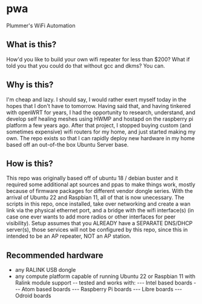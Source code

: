 # pwa
Plummer's WiFi Automation

## What is this?
How'd you like to build your own wifi repeater for less than $200? What if told you that you could do that without gcc and dkms? You can.

## Why is this?
I'm cheap and lazy. I should say, I would rather exert myself today in the hopes that I don't have to tomorrow. Having said that, and having tinkered with openWRT for years, I had the opportunity to research, understand, and develop self healing meshes using HWMP and hostapd on the raspberry pi platform a few years ago. After that project, I stopped buying custom (and sometimes expensive) wifi routers for my home, and just started making my own. The repo exists so that I can rapidly deploy new hardware in my home based off an out-of-the box Ubuntu Server base.

## How is this?
This repo was originally based off of ubuntu 18 / debian buster and it required some additional apt sources and ppas to make things work, mostly because of firmware packages for different vendor dongle series. With the arrival of Ubuntu 22 and Raspbian 11, all of that is now unecessary. The scripts in this repo, once installed, take over networking and create a wan link via the physical ethernet port, and a bridge with the wifi interface(s) (in case one ever wants to add more radios or other interfaces for peer visibility).  Setup assumes that you ALREADY have a SEPARATE DNS/DHCP server(s), those services will not be configured by this repo, since this in intended to be an AP repeater, NOT an AP station.

## Recommended hardware
- any RALINK USB dongle
- any compute platform capable of running Ubuntu 22 or Raspbian 11 with Ralink module support
-- tested and works with:
--- Intel based boards
--- Atom based boards
--- Raspberry Pi boards
--- Libre boards
--- Odroid boards
